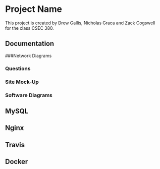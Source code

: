 # Project Name

This project is created by Drew Gallis, Nicholas Graca and Zack Cogswell for the class CSEC 380.

## Documentation
###Network Diagrams

### Questions

### Site Mock-Up

### Software Diagrams

## MySQL

## Nginx

## Travis

## Docker
